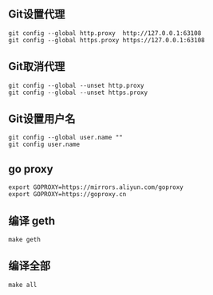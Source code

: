 ## Git设置代理
```
git config --global http.proxy  http://127.0.0.1:63108
git config --global https.proxy https://127.0.0.1:63108
```

## Git取消代理
```
git config --global --unset http.proxy
git config --global --unset https.proxy
```

## Git设置用户名
```
git config --global user.name ""
git config user.name
```

## go proxy
```
export GOPROXY=https://mirrors.aliyun.com/goproxy
export GOPROXY=https://goproxy.cn
```

## 编译 geth
```
make geth
```

## 编译全部
```
make all
```

